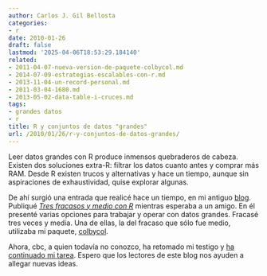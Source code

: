 ```yaml
---
author: Carlos J. Gil Bellosta
categories:
- r
date: 2010-01-26
draft: false
lastmod: '2025-04-06T18:53:29.184140'
related:
- 2011-04-07-nueva-version-de-paquete-colbycol.md
- 2014-07-09-estrategias-escalables-con-r.md
- 2013-11-04-un-record-personal.md
- 2011-03-04-1680.md
- 2013-05-02-data-table-i-cruces.md
tags:
- grandes datos
- r
title: R y conjuntos de datos "grandes"
url: /2010/01/26/r-y-conjuntos-de-datos-grandes/
---
```


Leer datos grandes con R produce inmensos quebraderos de cabeza. Existen dos soluciones extra-R: filtrar los datos cuanto antes y comprar más RAM. Desde R existen trucos y alternativas y hace un tiempo, aunque sin aspiraciones de exhaustividad, quise explorar algunas.

De ahí surgió una entrada que realicé hace un tiempo, en mi antiguo [blog](http://analisisydecision.es). Publiqué _[Tres fracasos y medio con R](http://analisisydecision.es/tres-fracasos-y-medio-con-r/)_ mientras esperaba a un amigo. En él presenté varias opciones para trabajar y operar con datos grandes. Fracasé tres veces y media. Una de ellas, la del fracaso que sólo fue medio, utilizaba mi paquete, [colbycol](http://cran.r-project.org/web/packages/colbycol/index.html).

Ahora, cbc, a quien todavía no conozco, ha retomado mi testigo y [ha continuado mi tarea](http://probabilitum.blogspot.com/2010/01/software-estadistico-r-trabajar-con.html). Espero que los lectores de este blog nos ayuden a allegar nuevas ideas.